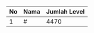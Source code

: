 | No | Nama            | Jumlah Level |
|----|-----------------|--------------|
| 1  | #    |    4470        |
